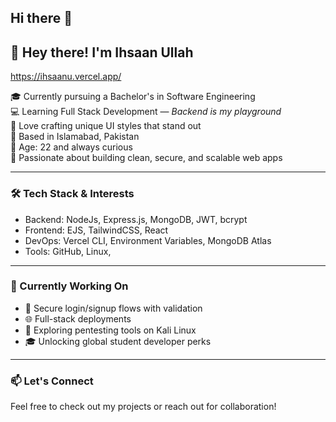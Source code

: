 ## Hi there 👋

## 👋 Hey there! I'm Ihsaan Ullah
https://ihsaanu.vercel.app/

🎓 Currently pursuing a Bachelor's in Software Engineering  
💻 Learning Full Stack Development — *Backend is my playground*  
🎨 Love crafting unique UI styles that stand out  
📍 Based in Islamabad, Pakistan  
🧠 Age: 22 and always curious  
🚀 Passionate about building clean, secure, and scalable web apps  

---

### 🛠️ Tech Stack & Interests
- Backend: NodeJs, Express.js, MongoDB, JWT, bcrypt  
- Frontend: EJS, TailwindCSS, React  
- DevOps: Vercel CLI, Environment Variables, MongoDB Atlas  
- Tools: GitHub, Linux, 

---

### 🌱 Currently Working On
- 🔐 Secure login/signup flows with validation  
- 🌐 Full-stack deployments 
- 🧪 Exploring pentesting tools on Kali Linux  
- 🎓 Unlocking global student developer perks  

---

### 📫 Let's Connect
Feel free to check out my projects or reach out for collaboration!
